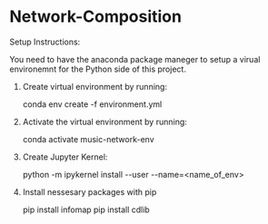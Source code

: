 # Network-Composition


Setup Instructions:

You need to have the anaconda package maneger to setup a virual 
environemnt for the Python side of this project. 


1. Create virtual environment by running:

    conda env create -f environment.yml


2. Activate the virtual environment by running:

    conda activate music-network-env

3. Create Jupyter Kernel:

    python -m ipykernel install --user --name=<name_of_env>

4. Install nessesary packages with pip 

    pip install infomap
    pip install cdlib
